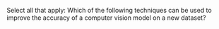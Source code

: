 Select all that apply:
Which of the following techniques can be used to improve the accuracy of a computer vision model on a new dataset?
